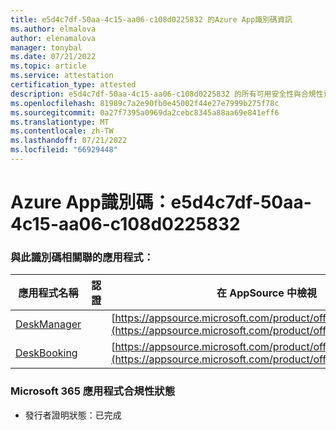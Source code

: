 ```yaml
---
title: e5d4c7df-50aa-4c15-aa06-c108d0225832 的Azure App識別碼資訊
ms.author: elmalova
author: elenamalova
manager: tonybal
ms.date: 07/21/2022
ms.topic: article
ms.service: attestation
certification_type: attested
description: e5d4c7df-50aa-4c15-aa06-c108d0225832 的所有可用安全性與合規性資訊。
ms.openlocfilehash: 81989c7a2e90fb0e45002f44e27e7999b275f78c
ms.sourcegitcommit: 0a27f7395a0969da2cebc8345a88aa69e841eff6
ms.translationtype: MT
ms.contentlocale: zh-TW
ms.lasthandoff: 07/21/2022
ms.locfileid: "66929448"
---
```

# <a name="azure-app-id-e5d4c7df-50aa-4c15-aa06-c108d0225832"></a>Azure App識別碼：e5d4c7df-50aa-4c15-aa06-c108d0225832


### <a name="apps-associated-with-this-id"></a>與此識別碼相關聯的應用程式：
| **應用程式名稱** | **認證** | **在 AppSource 中檢視** |
|--------------|---------------|-----------------------|
| [DeskManager](../forward/WA200003831.md) |  | [https://appsource.microsoft.com/product/office/WA200003831](https://appsource.microsoft.com/product/office/WA200003831) |
| [DeskBooking](../forward/WA200003866.md) |  | [https://appsource.microsoft.com/product/office/WA200003866](https://appsource.microsoft.com/product/office/WA200003866) |

### <a name="microsoft-365-app-compliance-status"></a>Microsoft 365 應用程式合規性狀態
- 發行者證明狀態：已完成
